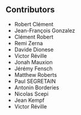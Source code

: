 Contributors
------------


- Robert Clément
- Jean-François Gonzalez
- Clément Robert
- Remi Zerna
- Davide Dionese
- Victor Réville
- Jonah Mauxion
- Jérémy Fensch
- Matthew Roberts
- Paul SEGRETAIN
- Antonin Borderies
- Nicolas Scepi
- Jean Kempf
- Victor Réville